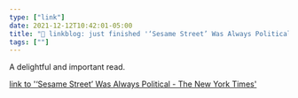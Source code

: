 ```yaml
---
type: ["link"]
date: 2021-12-12T10:42:01-05:00
title: "🔗 linkblog: just finished '‘Sesame Street’ Was Always Political - The New York Times'"
tags: [""]
---
```

A delightful and important read.
 
[link to '‘Sesame Street’ Was Always Political - The New York Times'](https://www.nytimes.com/2021/12/12/arts/television/sesame-street.html)
